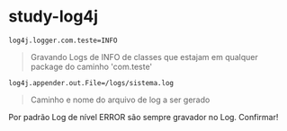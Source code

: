 # study-log4j

```
log4j.logger.com.teste=INFO
```
> Gravando Logs de INFO de classes que estajam em qualquer package do caminho 'com.teste'

```
log4j.appender.out.File=/logs/sistema.log
```
> Caminho e nome do arquivo de log a ser gerado

Por padrão Log de nível ERROR são sempre gravador no Log. Confirmar!
